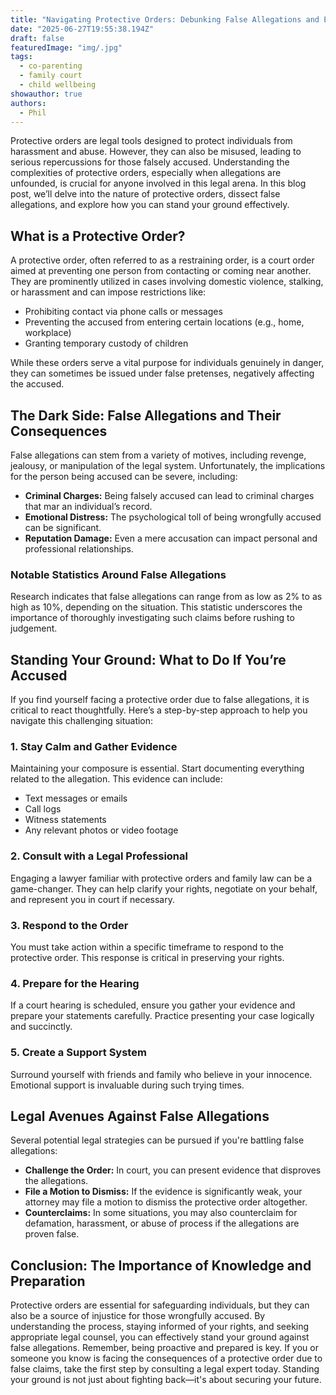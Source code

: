 ```yaml
---
title: "Navigating Protective Orders: Debunking False Allegations and Empowering Your Defense"
date: "2025-06-27T19:55:38.194Z"
draft: false
featuredImage: "img/.jpg"
tags:
  - co-parenting
  - family court
  - child wellbeing
showauthor: true
authors:
  - Phil
---
```




Protective orders are legal tools designed to protect individuals from harassment and abuse. However, they can also be misused, leading to serious repercussions for those falsely accused. Understanding the complexities of protective orders, especially when allegations are unfounded, is crucial for anyone involved in this legal arena. In this blog post, we’ll delve into the nature of protective orders, dissect false allegations, and explore how you can stand your ground effectively.

## What is a Protective Order?

A protective order, often referred to as a restraining order, is a court order aimed at preventing one person from contacting or coming near another. They are prominently utilized in cases involving domestic violence, stalking, or harassment and can impose restrictions like:

- Prohibiting contact via phone calls or messages
- Preventing the accused from entering certain locations (e.g., home, workplace)
- Granting temporary custody of children

While these orders serve a vital purpose for individuals genuinely in danger, they can sometimes be issued under false pretenses, negatively affecting the accused.

## The Dark Side: False Allegations and Their Consequences

False allegations can stem from a variety of motives, including revenge, jealousy, or manipulation of the legal system. Unfortunately, the implications for the person being accused can be severe, including:

- **Criminal Charges:** Being falsely accused can lead to criminal charges that mar an individual’s record.
- **Emotional Distress:** The psychological toll of being wrongfully accused can be significant.
- **Reputation Damage:** Even a mere accusation can impact personal and professional relationships.

### Notable Statistics Around False Allegations

Research indicates that false allegations can range from as low as 2% to as high as 10%, depending on the situation. This statistic underscores the importance of thoroughly investigating such claims before rushing to judgement. 

## Standing Your Ground: What to Do If You’re Accused

If you find yourself facing a protective order due to false allegations, it is critical to react thoughtfully. Here’s a step-by-step approach to help you navigate this challenging situation:

### 1. **Stay Calm and Gather Evidence**  
Maintaining your composure is essential. Start documenting everything related to the allegation. This evidence can include:
   - Text messages or emails
   - Call logs
   - Witness statements 
   - Any relevant photos or video footage

### 2. **Consult with a Legal Professional**  
Engaging a lawyer familiar with protective orders and family law can be a game-changer. They can help clarify your rights, negotiate on your behalf, and represent you in court if necessary.

### 3. **Respond to the Order**  
You must take action within a specific timeframe to respond to the protective order. This response is critical in preserving your rights.

### 4. **Prepare for the Hearing**  
If a court hearing is scheduled, ensure you gather your evidence and prepare your statements carefully. Practice presenting your case logically and succinctly.

### 5. **Create a Support System**  
Surround yourself with friends and family who believe in your innocence. Emotional support is invaluable during such trying times.

## Legal Avenues Against False Allegations

Several potential legal strategies can be pursued if you're battling false allegations:

- **Challenge the Order:** In court, you can present evidence that disproves the allegations.  
- **File a Motion to Dismiss:** If the evidence is significantly weak, your attorney may file a motion to dismiss the protective order altogether.
- **Counterclaims:** In some situations, you may also counterclaim for defamation, harassment, or abuse of process if the allegations are proven false.

## Conclusion: The Importance of Knowledge and Preparation

Protective orders are essential for safeguarding individuals, but they can also be a source of injustice for those wrongfully accused. By understanding the process, staying informed of your rights, and seeking appropriate legal counsel, you can effectively stand your ground against false allegations. Remember, being proactive and prepared is key. If you or someone you know is facing the consequences of a protective order due to false claims, take the first step by consulting a legal expert today. Standing your ground is not just about fighting back—it's about securing your future.

